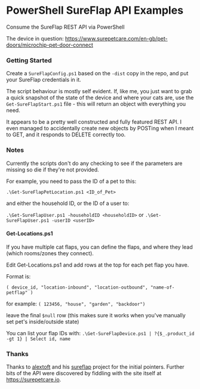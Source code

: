 # PowerShell SureFlap API Examples
Consume the SureFlap REST API via PowerShell

The device in question: https://www.surepetcare.com/en-gb/pet-doors/microchip-pet-door-connect


### Getting Started
Create a `SureFlapConfig.ps1` based on the `-dist` copy in the repo, and put your SureFlap credentials in it.

The script behaviour is mostly self evident. If, like me, you just want to grab a quick snapshot of the state of the device and where your cats are, use the `Get-SureFlapStart.ps1` file - this will return an object with everything you need.

It appears to be a pretty well constructed and fully featured REST API. I even managed to accidentally create new objects by POSTing when I meant to GET, and it responds to DELETE correctly too.

### Notes

Currently the scripts don't do any checking to see if the parameters are missing so die if they're not provided.

For example, you need to pass the ID of a pet to this:

`.\Get-SureFlapPetLocation.ps1 <ID_of_Pet>`

and either the household ID, or the ID of a user to:

`.\Get-SureFlapUser.ps1 -householdID <householdID>`
or
`.\Get-SureFlapUser.ps1 -userID <userID>`

#### Get-Locations.ps1

If you have multiple cat flaps, you can define the flaps, and where they lead (which rooms/zones they connect).

Edit Get-Locations.ps1 and add rows at the top for each pet flap you have.

Format is:

`( device_id, "location-inbound", "location-outbound", "name-of-petflap" )`

for example:
`( 123456, "house", "garden", "backdoor")`

leave the final `$null` row (this makes sure it works when you've manually set pet's inside/outside state)

You can list your flap IDs with: `.\Get-SureFlapDevice.ps1 | ?{$_.product_id -gt 1} | Select id, name`


### Thanks
Thanks to [alextoft](https://github.com/alextoft) and his [sureflap](https://github.com/alextoft/sureflap) project for the initial pointers. Further bits of the API were discovered by fiddling with the site itself at https://surepetcare.io.
